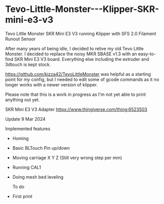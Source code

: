 # Tevo-Little-Monster---Klipper-SKR-mini-e3-v3

Tevo Little Monster 
SKR Mini E3 V3 running Klipper with SFS 2.0 Filament Runout Sensor

After many years of being idle, I decided to relive my old Tevo Little Monster. 
I decided to replace the noisy MKR SBASE v1.3 with an easy-to-find SKR Mini E3 V3 board. Everything else including the extruder and 3dtouch is kept stock.

https://github.com/kizza42/TevoLittleMonster was helpful as a starting point for my config, but I needed to edit some of gcode commands as it no longer works with a newer version of klipper.

Please note that this is a work in progress as I'm not yet able to print anything out yet. 

SKR Mini E3 V3 Adapter
https://www.thingiverse.com/thing:6523503

Update 9 Mar 2024

Implemented features
- Homing
- Basic BLTouch Pin up/down
- Moving carriage X Y Z (Still very wrong step per mm)
- Running CAL1
- Doing mesh bed leveling

  To do
- First print
